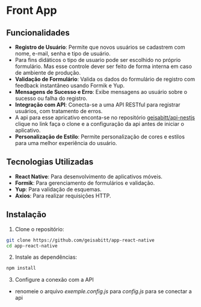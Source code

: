 # Front App

## Funcionalidades

- **Registro de Usuário**: Permite que novos usuários se cadastrem com nome, e-mail, senha e tipo de usuário.
- Para fins didáticos o tipo de usuario pode ser escolhido no próprio formulário. Mas esse controle dever ser feito de forma interna em caso de ambiente de produção.
- **Validação de Formulário**: Valida os dados do formulário de registro com feedback instantâneo usando Formik e Yup.
- **Mensagens de Sucesso e Erro**: Exibe mensagens ao usuário sobre o sucesso ou falha do registro.
- **Integração com API**: Conecta-se a uma API RESTful para registrar usuários, com tratamento de erros.
- A api para esse apricativo enconta-se no repositório [geisabitt/api-nestjs](https://github.com/geisabitt/api-nestjs) clique no link faça o clone e a configuração da api antes de iniciar o aplicativo.
- **Personalização de Estilo**: Permite personalização de cores e estilos para uma melhor experiência do usuário.

## Tecnologias Utilizadas

- **React Native**: Para desenvolvimento de aplicativos móveis.
- **Formik**: Para gerenciamento de formulários e validação.
- **Yup**: Para validação de esquemas.
- **Axios**: Para realizar requisições HTTP.

## Instalação

1. Clone o repositório:

 ```bash
 git clone https://github.com/geisabitt/app-react-native
 cd app-react-native
 ```

 2. Instale as dependências:

 ```bash
 npm install
 ```

 3. Configure a conexão com a API

- renomeie o arquivo *exemple.config.js* para *config.js* para se conectar a api

